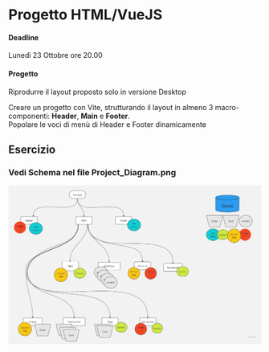 Progetto HTML/VueJS
===

#### Deadline
Lunedì 23 Ottobre ore 20.00

#### Progetto

Riprodurre il layout proposto solo in versione Desktop

Creare un progetto con Vite, strutturando il layout in almeno 3 macro-componenti: **Header**, **Main** e **Footer**.   
Popolare le voci di menù di Header e Footer dinamicamente


## Esercizio 
### **Vedi Schema nel file Project_Diagram.png**

![Alt text](Project_Diagram.jpg)